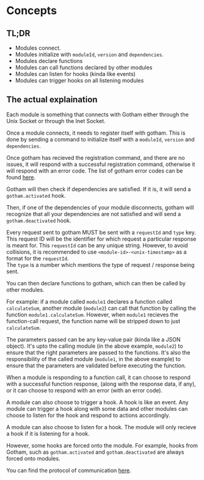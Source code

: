 # Concepts

## TL;DR

- Modules connect.
- Modules initialize with `moduleId`, `version` and `dependencies`.
- Modules declare functions
- Modules can call functions declared by other modules
- Modules can listen for hooks (kinda like events)
- Modules can trigger hooks on all listening modules

## The actual explaination

Each module is something that connects with Gotham either through the Unix Socket or through the Inet Socket.

Once a module connects, it needs to register itself with gotham. This is done by sending a command to initialize itself with a `moduleId`, `version` and `dependencies`.

Once gotham has recieved the registration command, and there are no issues, it will respond with a successful registration command, otherwise it will respond with an error code. The list of gotham error codes can be found [here](./ERROR-CODES.md).

Gotham will then check if dependencies are satisfied. If it is, it will send a `gotham.activated` hook.

Then, if one of the dependencies of your module disconnects, gotham will recognize that all your dependencies are not satisfied and will send a `gotham.deactivated` hook.

Every request sent to gotham MUST be sent with a `requestId` and `type` key.  
This request ID will be the identifier for which request a particular response is meant for. This `requestId` can be any unique string. However, to avoid collisions, it is recommended to use `<module-id>-<unix-timestamp>` as a format for the `requestId`.  
The `type` is a number which mentions the type of request / response being sent.

You can then declare functions to gotham, which can then be called by other modules.

For example: if a module called `module1` declares a function called `calculateSum`, another module (`module2`) can call that function by calling the function `module1.calculateSum`. However, when `module1` recieves the function-call request, the function name will be stripped down to just `calculateSum`.

The parameters passed can be any key-value pair (kinda like a JSON object). It's upto the calling module (in the above example, `module2`) to ensure that the right parameters are passed to the functions. It's also the responsibility of the called module (`module1`, in the above example) to ensure that the parameters are validated before executing the function.

When a module is responding to a function call, it can choose to respond with a successful function response, (along with the response data, if any), or it can choose to respond with an error (with an error code).

A module can also choose to trigger a hook. A hook is like an event. Any module can trigger a hook along with some data and other modules can choose to listen for the hook and respond to actions accordingly.

A module can also choose to listen for a hook. The module will only recieve a hook if it is listening for a hook.

However, some hooks are forced onto the module. For example, hooks from Gotham, such as `gotham.activated` and `gotham.deactivated` are always forced onto modules.

You can find the protocol of communication [here](./COMMUNICATION-PROTOCOL).
